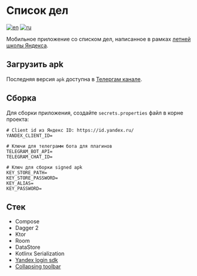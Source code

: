 # Список дел

[![en](https://img.shields.io/badge/lang-en-blue.svg)](README.md)
[![ru](https://img.shields.io/badge/lang-ru-red.svg)](README.ru.md)

Мобильное приложение со списком дел, написанное в рамках [летней школы Яндекса](https://yandex.ru/yaintern/schools/mobile).

## Загрузить apk

Последняя версия `apk` доступна в [Телергам канале](https://t.me/gribtodoappyandexsummerschool).

## Сборка

Для сборки приложения, создайте `secrets.properties` файл в корне проекта:

```properties
# Client id из Яндекс ID: https://id.yandex.ru/
YANDEX_CLIENT_ID=

# Ключи для телеграмм бота для плагинов
TELEGRAM_BOT_API=
TELEGRAM_CHAT_ID=

# Ключ для сборки signed apk
KEY_STORE_PATH=
KEY_STORE_PASSWORD=
KEY_ALIAS=
KEY_PASSWORD=
```

## Стек

- Compose
- Dagger 2
- Ktor
- Room
- DataStore
- Kotlinx Serialization
- [Yandex login sdk](https://yandex.ru/dev/id/doc/ru/mobileauthsdk/about)
- [Collapsing toolbar](https://github.com/onebone/compose-collapsing-toolbar)